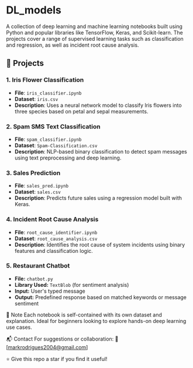 # DL_models

A collection of deep learning and machine learning notebooks built using Python and popular libraries like TensorFlow, Keras, and Scikit-learn. The projects cover a range of supervised learning tasks such as classification and regression, as well as incident root cause analysis.

## 📁 Projects

### 1. **Iris Flower Classification**
- **File**: `iris_classifier.ipynb`
- **Dataset**: `iris.csv`
- **Description**: Uses a neural network model to classify Iris flowers into three species based on petal and sepal measurements.

### 2. **Spam SMS Text Classification**
- **File**: `spam_classifier.ipynb`
- **Dataset**: `Spam-Classification.csv`
- **Description**: NLP-based binary classification to detect spam messages using text preprocessing and deep learning.

### 3. **Sales Prediction**
- **File**: `sales_pred.ipynb`
- **Dataset**: `sales.csv`
- **Description**: Predicts future sales using a regression model built with Keras.

### 4. **Incident Root Cause Analysis**
- **File**: `root_cause_identifier.ipynb`
- **Dataset**: `root_cause_analysis.csv`
- **Description**: Identifies the root cause of system incidents using binary features and classification logic.

### 5. **Restaurant Chatbot**
- **File:** `chatbot.py`  
- **Library Used:** `TextBlob` (for sentiment analysis)  
- **Input:** User's typed message  
- **Output:** Predefined response based on matched keywords or message sentiment

📌 Note
Each notebook is self-contained with its own dataset and explanation. Ideal for beginners looking to explore hands-on deep learning use cases.

📬 Contact
For suggestions or collaboration:
📧 [markrodrigues2004@gmail.com]

⭐ Give this repo a star if you find it useful!
